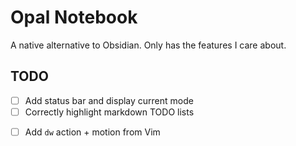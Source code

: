 # Opal Notebook

A native alternative to Obsidian. Only has the features I care about.

## TODO

- [ ] Add status bar and display current mode
- [ ] Correctly highlight markdown TODO lists
* [ ] Add `dw` action + motion from Vim
